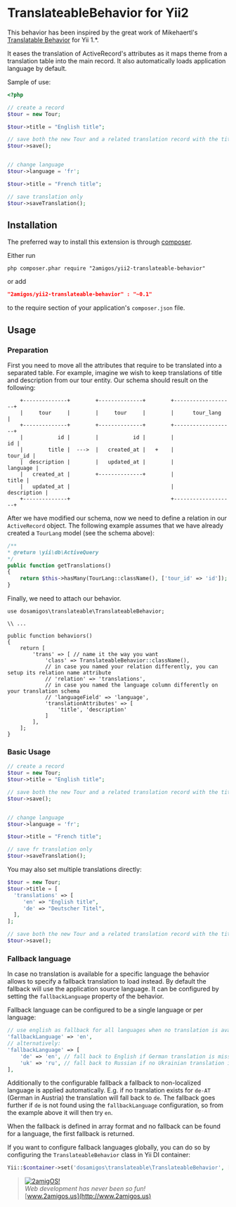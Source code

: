TranslateableBehavior for Yii2
==============================

This behavior has been inspired by the great work of Mikehaertl's
[Translatable Behavior](https://github.com/mikehaertl/translatable) for Yii 1.*.

It eases the translation of ActiveRecord's attributes as it maps theme from a translation table into the main record. It
also automatically loads application language by default.

Sample of use:

```php
<?php

// create a record
$tour = new Tour;

$tour->title = "English title";

// save both the new Tour and a related translation record with the title
$tour->save();


// change language
$tour->language = 'fr';

$tour->title = "French title";

// save translation only
$tour->saveTranslation();

```

Installation
------------

The preferred way to install this extension is through [composer](http://getcomposer.org/download/).

Either run

```
php composer.phar require "2amigos/yii2-translateable-behavior"
```
or add

```json
"2amigos/yii2-translateable-behavior" : "~0.1"
```

to the require section of your application's `composer.json` file.

Usage
-----

### Preparation

First you need to move all the attributes that require to be translated into a separated table. For example, imagine we
wish to keep translations of title and description from our tour entity. Our schema should result on the following:

```
    +--------------+        +--------------+        +-------------------+
    |     tour     |        |     tour     |        |      tour_lang    |
    +--------------+        +--------------+        +-------------------+
    |           id |        |           id |        |                id |
    |        title |  --->  |   created_at |   +    |           tour_id |
    |  description |        |   updated_at |        |          language |
    |   created_at |        +--------------+        |             title |
    |   updated_at |                                |       description |
    +--------------+                                +-------------------+

```

After we have modified our schema, now we need to define a relation in our `ActiveRecord` object. The following example
assumes that we have already created a `TourLang` model (see the schema above):

```php
/**
* @return \yii\db\ActiveQuery
*/
public function getTranslations()
{
    return $this->hasMany(TourLang::className(), ['tour_id' => 'id']);
}
```

Finally, we need to attach our behavior.

```
use dosamigos\translateable\TranslateableBehavior;

\\ ...

public function behaviors()
{
    return [
        'trans' => [ // name it the way you want
            'class' => TranslateableBehavior::className(),
            // in case you named your relation differently, you can setup its relation name attribute
            // 'relation' => 'translations',
            // in case you named the language column differently on your translation schema
            // 'languageField' => 'language',
            'translationAttributes' => [
                'title', 'description'
            ]
        ],
    ];
}
```

### Basic Usage


```php
// create a record
$tour = new Tour;
$tour->title = "English title";

// save both the new Tour and a related translation record with the title
$tour->save();


// change language
$tour->language = 'fr';

$tour->title = "French title";

// save fr translation only
$tour->saveTranslation();
```

You may also set multiple translations directly:

```php
$tour = new Tour;
$tour->title = [
  'translations' => [
     'en' => "English title",
     'de' => "Deutscher Titel",
  ],
];

// save both the new Tour and a related translation record with the title
$tour->save();
```

### Fallback language

In case no translation is available for a specific language the behavior allows to specify a fallback translation to load instead.
By default the fallback will use the application source language. It can be configured by setting the `fallbackLanguage` property of the behavior.

Fallback language can be configured to be a single language or per language:

```php
// use english as fallback for all languages when no translation is available
'fallbackLanguage' => 'en',
// alternatively:
'fallbackLanguage' => [
    'de' => 'en', // fall back to English if German translation is missing
    'uk' => 'ru', // fall back to Russian if no Ukrainian translation is available
],
```

Additionally to the configurable fallback a fallback to non-localized language is applied automatically.
E.g. if no translation exists for `de-AT` (German in Austria) the translation will fall back to `de`.
The fallback goes further if `de` is not found using the `fallbackLanguage` configuration, so from the example
above it will then try `en`.

When the fallback is defined in array format and no fallback can be found for a language, the first fallback is returned.

If you want to configure fallback languages globally, you can do so by configuring the `TranslateableBehavior` class
in Yii DI container:

```php
Yii::$container->set('dosamigos\translateable\TranslateableBehavior', ['fallbackLanguage' => 'de']);
```

> [![2amigOS!](http://www.gravatar.com/avatar/55363394d72945ff7ed312556ec041e0.png)](http://www.2amigos.us)  
<i>Web development has never been so fun!</i>  
[www.2amigos.us](http://www.2amigos.us)